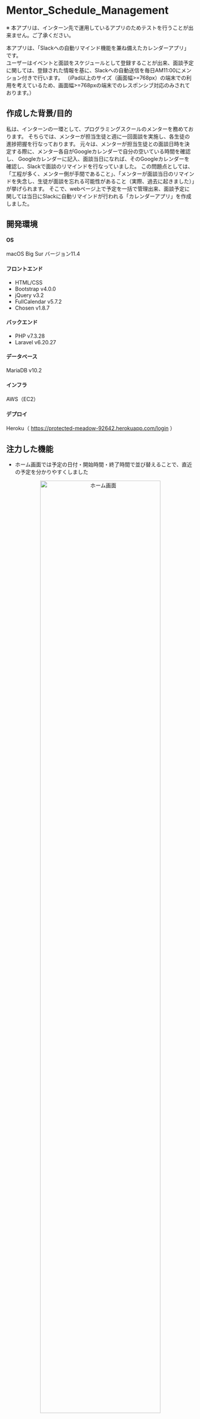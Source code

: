# Mentor_Schedule_Management
※ 本アプリは、インターン先で運用しているアプリのためテストを行うことが出来ません。ご了承ください。


本アプリは、「Slackへの自動リマインド機能を兼ね備えたカレンダーアプリ」です。\
ユーザーはイベントと面談をスケジュールとして登録することが出来、面談予定に関しては、登録された情報を基に、Slackへの自動送信を毎日AM11:00にメンション付きで行います。
（iPad以上のサイズ（画面幅>=768px）の端末での利用を考えているため、画面幅>=768pxの端末でのレスポンシブ対応のみされております。）


## 作成した背景/目的
私は、インターンの一環として、プログラミングスクールのメンターを務めております。
そちらでは、メンターが担当生徒と週に一回面談を実施し、各生徒の進捗把握を行なっております。
元々は、メンターが担当生徒との面談日時を決定する際に、メンター各自がGoogleカレンダーで自分の空いている時間を確認し、
Googleカレンダーに記入、面談当日になれば、そのGoogleカレンダーを確認し、Slackで面談のリマインドを行なっていました。
この問題点としては、「工程が多く、メンター側が手間であること」、「メンターが面談当日のリマインドを失念し、生徒が面談を忘れる可能性があること（実際、過去に起きました）」が挙げられます。
そこで、webページ上で予定を一括で管理出来、面談予定に関しては当日にSlackに自動リマインドが行われる「カレンダーアプリ」を作成しました。


## 開発環境
#### OS
macOS Big Sur バージョン11.4

#### フロントエンド
- HTML/CSS
- Bootstrap v4.0.0
- jQuery v3.2
- FullCalendar v5.7.2
- Chosen v1.8.7

#### バックエンド
- PHP v7.3.28
- Laravel v6.20.27

#### データベース
MariaDB v10.2

#### インフラ
AWS（EC2）

#### デプロイ
Heroku（ https://protected-meadow-92642.herokuapp.com/login ）


## 注力した機能
- ホーム画面では予定の日付・開始時間・終了時間で並び替えることで、直近の予定を分かりやすくしました

<p align="center">
    <img src="img/home.png" title="ホーム画面" width="80%">
</p>

- 予定入力フォームとカレンダーを1ページの左右に表示させることで、既存の予定を確認しながら、新しい予定を入力できるようにしました

<p align="center">
    <img src="img/register.png" title="面談登録ページ" width="80%">
</p>

- 生徒氏名の入力フォームは、生徒数が多いため検索機能をつけました

<p align="center">
    <img src="img/search.png" title="生徒検索機能" width="80%">
</p>

- 面談予定についてはSlackへの自動送信機能を付けました（毎日AM11:00に自動送信）\
（Slack APIとHeroku Schedulerの利用）

<p align="center">
    <img src="img/slack.png" title="Slack画面" width="80%">
</p>

## テーブル定義
#### usersテーブル
|  カラム名  |  データ型  |  詳細  |
| ---- | ---- | ---- |
|  id  |  bigint(20) unsigned  |  ID  |
|  name  |  varchar(255)  |  ユーザー名  |
|  password  |  varchar(255)  |  パスワード  |
|  rememberToken  |  varchar(100)  |  ログイン状態を保持  |
|  created_at  |  timestamp  |  データ作成時間  |
|  updated_at |  timestamp  |  データ更新時間  |

#### mentorsテーブル
|  カラム名  |  データ型  |  詳細  |
| ---- | ---- | ---- |
|  id  |  bigint(20) unsigned  |  ID  |
|  slack_id  |  varchar(50)  |  slackのID  |
|  slack_name  |  varchar(50)  |  slackでの表示名  |
|  created_at  |  timestamp  |  データ作成時間  |
|  updated_at |  timestamp  |  データ更新時間  |

#### studentsテーブル
|  カラム名  |  データ型  |  詳細  |
| ---- | ---- | ---- |
|  id  |  bigint(20) unsigned  |  ID  |
|  slack_id  |  varchar(50)  |  slackのID（メンション用カラム）  |
|  slack_name  |  varchar(50)  |  slackでの表示名  |
|  created_at  |  timestamp  |  データ作成時間  |
|  updated_at |  timestamp  |  データ更新時間  |

#### meetingsテーブル
|  カラム名  |  データ型  |  詳細  |
| ---- | ---- | ---- |
|  id  |  bigint(20) unsigned  |  ID  |
|  mentor_name  |  varchar(255)  |  メンター名  |
|  student_name  |  varchar(255)  |  生徒名  |
|  how_to  |  varchar(255)  |  面談方法  |
|  date  |  date  |  面談日付  |
|  beginning_time  |  time  |  面談開始時間  |
|  ending_time  |  time  |  面談終了時間  |
|  user_id  |  int(11)  |  usersテーブルとの連携用ID  |
|  created_at  |  timestamp  |  データ作成時間  |
|  updated_at |  timestamp  |  データ更新時間  |

#### eventsテーブル
|  カラム名  |  データ型  |  詳細  |
| ---- | ---- | ---- |
|  id  |  bigint(20) unsigned  |  ID  |
|  mentor_name  |  varchar(255)  |  メンター名  |
|  event_name  |  varchar(255)  |  イベント名（面談以外）  |
|  date  |  date  |  イベント日付  |
|  beginning_time  |  time  |  イベント開始時間  |
|  ending_time  |  time  |  イベント終了時間  |
|  user_id  |  int(11)  |  usersテーブルとの連携用ID  |
|  created_at  |  timestamp  |  データ作成時間  |
|  updated_at |  timestamp  |  データ更新時間  |
